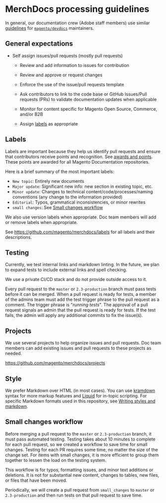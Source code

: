 # MerchDocs processing guidelines

In general, our documentation crew (Adobe staff members) use similar [guidelines](https://devdocs.magento.com/guides/v2.3/contributor-guide/maintainers.html) for [`magento/devdocs`](https://github.com/magento/devdocs) maintainers.

## General expectations

- Self assign issues/pull requests (mostly pull requests)

   - Review and add information to issues for contribution

   - Review and approve or request changes

   - Enforce the use of the issue/pull requests template

   - Ask contributors to link to the code base or GitHub Issues/Pull requests (PRs) to validate documentation updates when applicable

   - Monitor for content specific for Magento Open Source, Commerce, and/or B2B

   - Assign [labels](https://github.com/magento/merchdocs/labels) as appropriate

## Labels

Labels are important because they help us identify pull requests and ensure that contributors receive points and recognition. See [awards and points](https://devdocs.magento.com/guides/v2.3/contributor-guide/contributing.html#devdocs-awards-and-points). These points are awarded for all Magento Documentation repositories.

Here is a brief summary of the most important labels:

- `New topic`: Entirely new documents
- `Major update`: Significant new info: new section in existing topic, etc.
- `Minor update`: Changes to technical content/code/processes/naming conventions (any change to the information provided)
- `Editorial`: Typos, grammatical inconsistencies, or minor rewrites
- `small changes`: See [Small changes workflow](#small-changes-workflow)

We also use version labels when appropriate. Doc team members will add or remove labels when appropriate.

See https://github.com/magento/merchdocs/labels for all labels and their descriptions.

## Testing

Currently, we test internal links and markdown linting. In the future, we plan to expand tests to include external links and spell checking.

We use a private CI/CD stack and do not provide outside access to it.

Every pull request to the `master` or `2.3-production` branch must pass tests before it can be merged. When a pull request is ready for tests, a member of the admins team must add the test trigger phrase to the pull request as a comment. The trigger phrase is "_running tests_". The approval of a pull request signals an admin that the pull request is ready for tests. If the test fails, the admin will apply any additional commits to fix the issue(s).

## Projects

We use several projects to help organize issues and pull requests. Doc team members can add existing issues and pull requests to these projects as needed.

https://github.com/magento/merchdocs/projects

## Style

We prefer Markdown over HTML (in most cases). You can use [kramdown](https://kramdown.gettalong.org/syntax.html) syntax for more markup features and [Liquid](https://jekyllrb.com/docs/liquid/) for in-topic scripting. For specific Markdown formats used in this repository, see [Writing styles and markdown](https://github.com/magento/merchdocs/wiki/Writing-Content#writing-styles-and-markdown).

## Small changes workflow

Before merging a pull request to the `master` or `2.3-production` branch, it must pass automated testing. Testing takes about 10 minutes to complete for each pull request, so we created a workflow to save time for small changes. Testing for each PR requires some time, no matter the size of the change set. For items with small changes, it is more efficient to group them together to lessen the load on the testing system.

This workflow is for typos, formatting issues, and minor text additions or deletions. It is not for substantial new content, changes to tables, new files, or files that have been moved.

Periodically, we will create a pull request from `small_changes` to `master` or `2.3-production` and then run tests on that pull request to save time.

